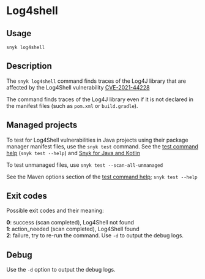 # Log4shell

## Usage

`snyk log4shell`

## Description

The `snyk log4shell` command finds traces of the Log4J library that are affected by the Log4Shell vulnerability [CVE-2021-44228](https://security.snyk.io/vuln/SNYK-JAVA-ORGAPACHELOGGINGLOG4J-2314720)

The command finds traces of the Log4J library even if it is not declared in the manifest files (such as `pom.xml` or `build.gradle`).

## Managed projects

To test for Log4Shell vulnerabilities in Java projects using their package manager manifest files, use the `snyk test` command. See the [test command help](test.md) (`snyk test --help`) and [Snyk for Java and Kotlin](https://docs.snyk.io/scan-applications/supported-languages-and-frameworks/java-and-kotlin)

To test unmanaged files, use `snyk test --scan-all-unmanaged`

See the Maven options section of the [test command help](test.md); `snyk test --help`

## Exit codes

Possible exit codes and their meaning:

**0**: success (scan completed), Log4Shell not found\
**1**: action\_needed (scan completed), Log4Shell found\
**2**: failure, try to re-run the command. Use `-d` to output the debug logs.

## Debug

Use the `-d` option to output the debug logs.
